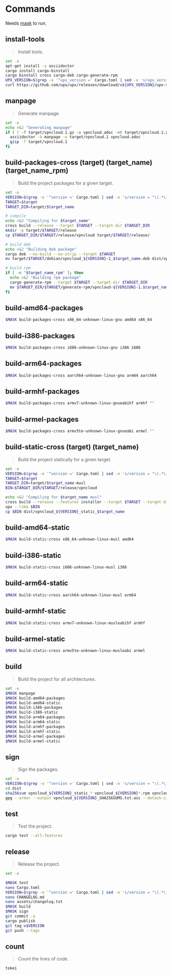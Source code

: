 # Commands

Needs [mask](https://github.com/jacobdeichert/mask) to run.


## install-tools

> Install tools.

```sh
set -e
apt-get install -y asciidoctor
cargo install cargo-binstall
cargo binstall cross cargo-deb cargo-generate-rpm
UPX_VERSION=$(grep -e '^upx_version =' Cargo.toml | sed -e 's/upx_version = "\(.*\)"/\1/')
curl https://github.com/upx/upx/releases/download/v${UPX_VERSION}/upx-${UPX_VERSION}-amd64_linux.tar.xz -Lf | tar -xJ --strip-components=1 -C /usr/local/bin
```

## manpage

> Generate manpage.

```sh
set -e
echo >&2 "Generating manpage"
if [ ! -f target/vpncloud.1.gz -o vpncloud.adoc -nt target/vpncloud.1.gz ]; then
  asciidoctor -b manpage -o target/vpncloud.1 vpncloud.adoc
  gzip -f target/vpncloud.1
fi
```

## build-packages-cross (target) (target_name) (target_name_rpm)

> Build the project packages for a given target.

```sh
set -e
VERSION=$(grep -e '^version =' Cargo.toml | sed -e 's/version = "\(.*\)"/\1/')
TARGET=$target
TARGET_DIR=target/$target_name

# compile
echo >&2 "Compiling for $target_name"
cross build --release --target $TARGET --target-dir $TARGET_DIR
mkdir -p target/$TARGET/release
cp $TARGET_DIR/$TARGET/release/vpncloud target/$TARGET/release/

# build deb
echo >&2 "Building deb package"
cargo deb --no-build --no-strip --target $TARGET
mv target/$TARGET/debian/vpncloud_${VERSION}-1_$target_name.deb dist/vpncloud_${VERSION}_$target_name.deb

# build rpm
if [ -n "$target_name_rpm" ]; then
  echo >&2 "Building rpm package"
  cargo generate-rpm --target $TARGET --target-dir $TARGET_DIR
  mv $TARGET_DIR/$TARGET/generate-rpm/vpncloud-${VERSION}-1.$target_name_rpm.rpm dist/vpncloud_${VERSION}-1.$target_name_rpm.rpm
fi
```

## build-amd64-packages

```sh
$MASK build-packages-cross x86_64-unknown-linux-gnu amd64 x86_64
```

## build-i386-packages

```sh
$MASK build-packages-cross i686-unknown-linux-gnu i386 i686
```

## build-arm64-packages

```sh
$MASK build-packages-cross aarch64-unknown-linux-gnu arm64 aarch64
```

## build-armhf-packages

```sh
$MASK build-packages-cross armv7-unknown-linux-gnueabihf armhf ""
```

## build-armel-packages

```sh
$MASK build-packages-cross armv5te-unknown-linux-gnueabi armel ""
```



## build-static-cross (target) (target_name)

> Build the project statically for a given target.

```sh
set -e
VERSION=$(grep -e '^version =' Cargo.toml | sed -e 's/version = "\(.*\)"/\1/')
TARGET=$target
TARGET_DIR=target/$target_name-musl
BIN=$TARGET_DIR/$TARGET/release/vpncloud

echo >&2 "Compiling for $target_name musl"
cross build --release --features installer --target $TARGET --target-dir $TARGET_DIR
upx --lzma $BIN
cp $BIN dist/vpncloud_${VERSION}_static_$target_name
```

## build-amd64-static

```sh
$MASK build-static-cross x86_64-unknown-linux-musl amd64
```


## build-i386-static

```sh
$MASK build-static-cross i686-unknown-linux-musl i386
```


## build-arm64-static

```sh
$MASK build-static-cross aarch64-unknown-linux-musl arm64
```

## build-armhf-static

```sh
$MASK build-static-cross armv7-unknown-linux-musleabihf armhf
```

## build-armel-static

```sh
$MASK build-static-cross armv5te-unknown-linux-musleabi armel
```


## build

> Build the project for all architectures.

```sh
set -e
$MASK manpage
$MASK build-amd64-packages
$MASK build-amd64-static
$MASK build-i386-packages
$MASK build-i386-static
$MASK build-arm64-packages
$MASK build-arm64-static
$MASK build-armhf-packages
$MASK build-armhf-static
$MASK build-armel-packages
$MASK build-armel-static
```

## sign

> Sign the packages.

```sh
set -e
VERSION=$(grep -e '^version =' Cargo.toml | sed -e 's/version = "\(.*\)"/\1/')
cd dist
sha256sum vpncloud_${VERSION}_static_* vpncloud_${VERSION}*.rpm vpncloud_${VERSION}*.deb  > vpncloud_${VERSION}_SHA256SUMS.txt
gpg --armor --output vpncloud_${VERSION}_SHA256SUMS.txt.asc --detach-sig vpncloud_${VERSION}_SHA256SUMS.txt
```

## test

> Test the project.

```sh
cargo test --all-features
```

## release

> Release the project.

```sh
set -e

$MASK test
nano Cargo.toml
VERSION=$(grep -e '^version =' Cargo.toml | sed -e 's/version = "\(.*\)"/\1/')
nano CHANGELOG.md
nano assets/changelog.txt
$MASK build
$MASK sign
git commit -a
cargo publish
git tag v$VERSION
git push --tags
```


## count

> Count the lines of code.

```sh
tokei
```